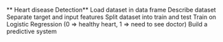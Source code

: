 ** Heart disease Detection**
Load dataset in data frame
Describe dataset
Separate target and input features
Split dataset into train and test
Train on Logistic Regression (0 => healthy heart, 1 => need to see doctor)
Build a predictive system

